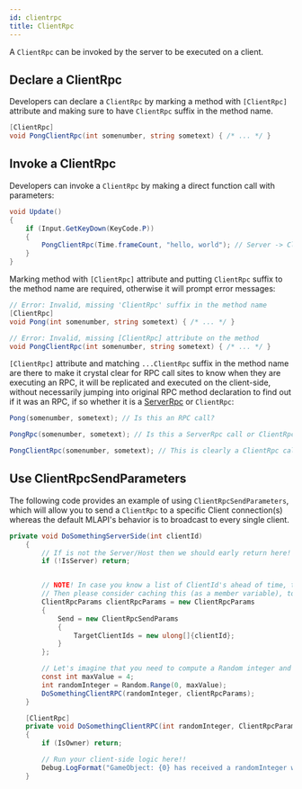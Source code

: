 ```yaml
---
id: clientrpc
title: ClientRpc
---
```


A `ClientRpc` can be invoked by the server to be executed on a client.

## Declare a ClientRpc
Developers can declare a `ClientRpc` by marking a method with `[ClientRpc]` attribute and making sure to have `ClientRpc` suffix in the method name.

```csharp
[ClientRpc]
void PongClientRpc(int somenumber, string sometext) { /* ... */ }
```

## Invoke a ClientRpc

Developers can invoke a `ClientRpc` by making a direct function call with parameters:

```csharp
void Update()
{
    if (Input.GetKeyDown(KeyCode.P))
    {
        PongClientRpc(Time.frameCount, "hello, world"); // Server -> Client
    }
}
```

Marking method with ``[ClientRpc]`` attribute and putting `ClientRpc` suffix to the method name are required, otherwise it will prompt error messages:

```csharp
// Error: Invalid, missing 'ClientRpc' suffix in the method name
[ClientRpc]
void Pong(int somenumber, string sometext) { /* ... */ }

// Error: Invalid, missing [ClientRpc] attribute on the method
void PongClientRpc(int somenumber, string sometext) { /* ... */ }
```

`[ClientRpc]` attribute and matching `...ClientRpc` suffix in the method name are there to make it crystal clear for RPC call sites to know when they are executing an RPC, it will be replicated and executed on the client-side, without necessarily jumping into original RPC method declaration to find out if it was an RPC, if so whether it is a [ServerRpc](serverrpc.md) or `ClientRpc`:

```csharp
Pong(somenumber, sometext); // Is this an RPC call?

PongRpc(somenumber, sometext); // Is this a ServerRpc call or ClientRpc call?

PongClientRpc(somenumber, sometext); // This is clearly a ClientRpc call
```

## Use ClientRpcSendParameters

The following code provides an example of using `ClientRpcSendParameters`, which will allow you to send a `ClientRpc` to a specific Client connection(s) whereas the default MLAPI's behavior is to broadcast to every single client.

```csharp
private void DoSomethingServerSide(int clientId)
    {
        // If is not the Server/Host then we should early return here!
        if (!IsServer) return;


        // NOTE! In case you know a list of ClientId's ahead of time, that does not need change,
        // Then please consider caching this (as a member variable), to avoid Allocating Memory every time you run this function
        ClientRpcParams clientRpcParams = new ClientRpcParams
        {
            Send = new ClientRpcSendParams
            {
                TargetClientIds = new ulong[]{clientId};
            }
        };

        // Let's imagine that you need to compute a Random integer and want to send that to a client
        const int maxValue = 4;
        int randomInteger = Random.Range(0, maxValue);
        DoSomethingClientRPC(randomInteger, clientRpcParams);
    }

    [ClientRpc]
    private void DoSomethingClientRPC(int randomInteger, ClientRpcParams clientRpcParams = default)
    {
        if (IsOwner) return;

        // Run your client-side logic here!!
        Debug.LogFormat("GameObject: {0} has received a randomInteger with value: {1}", gameObject.name, randomInteger);
    }
```
